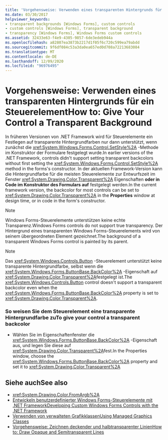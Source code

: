 ```yaml
---
title: 'Vorgehensweise: Verwenden eines transparenten Hintergrunds für ein Steuerelement'
ms.date: 03/30/2017
helpviewer_keywords:
- transparent backgrounds [Windows Forms], custom controls
- custom controls [Windows Forms], transparent background
- transparency [Windows Forms], Windows Forms custom controls
ms.assetid: 32433e63-f4e9-4305-9857-6de3edeb944a
ms.openlocfilehash: a82807ea3873b2217d1f05f6c720c599ea79abdd
ms.sourcegitcommit: 9f6df084c53a3da0ea657ed0d708a72213683084
ms.translationtype: MT
ms.contentlocale: de-DE
ms.lasthandoff: 12/09/2020
ms.locfileid: "96976495"
---
```

# <a name="how-to-give-your-control-a-transparent-background"></a><span data-ttu-id="cac2c-102">Vorgehensweise: Verwenden eines transparenten Hintergrunds für ein Steuerelement</span><span class="sxs-lookup"><span data-stu-id="cac2c-102">How to: Give Your Control a Transparent Background</span></span>
<span data-ttu-id="cac2c-103">In früheren Versionen von .NET Framework wird für Steuerelemente ein Festlegen auf transparente Hintergrundfarben nur dann unterstützt, wenn zunächst die <xref:System.Windows.Forms.Control.SetStyle%2A> -Methode im Konstruktor der Formulare festgelegt wurde.</span><span class="sxs-lookup"><span data-stu-id="cac2c-103">In earlier versions of the .NET Framework, controls didn't support setting transparent backcolors without first setting the <xref:System.Windows.Forms.Control.SetStyle%2A> method in the forms's constructor.</span></span> <span data-ttu-id="cac2c-104">In der aktuellen Framework-Version kann die Hintergrundfarbe für die meisten Steuerelemente zur Entwurfszeit im Fenster <xref:System.Drawing.Color.Transparent%2A> Eigenschaften **oder in Code im Konstruktor des Formulars auf** festgelegt werden.</span><span class="sxs-lookup"><span data-stu-id="cac2c-104">In the current framework version, the backcolor for most controls can be set to <xref:System.Drawing.Color.Transparent%2A> in the **Properties** window at design time, or in code in the form's constructor.</span></span>  
  
> [!NOTE]
> <span data-ttu-id="cac2c-105">Windows Forms-Steuerelemente unterstützen keine echte Transparenz.</span><span class="sxs-lookup"><span data-stu-id="cac2c-105">Windows Forms controls do not support true transparency.</span></span> <span data-ttu-id="cac2c-106">Der Hintergrund eines transparenten Windows Forms-Steuerelements wird von seinem übergeordneten Element gezeichnet.</span><span class="sxs-lookup"><span data-stu-id="cac2c-106">The background of a transparent Windows Forms control is painted by its parent.</span></span>  
  
> [!NOTE]
> <span data-ttu-id="cac2c-107">Das <xref:System.Windows.Controls.Button> -Steuerelement unterstützt keine transparente Hintergrundfarbe, selbst wenn die <xref:System.Windows.Forms.ButtonBase.BackColor%2A> -Eigenschaft auf <xref:System.Drawing.Color.Transparent%2A>festgelegt ist.</span><span class="sxs-lookup"><span data-stu-id="cac2c-107">The <xref:System.Windows.Controls.Button> control doesn't support a transparent backcolor even when the <xref:System.Windows.Forms.ButtonBase.BackColor%2A> property is set to <xref:System.Drawing.Color.Transparent%2A>.</span></span>  
  
### <a name="to-give-your-control-a-transparent-backcolor"></a><span data-ttu-id="cac2c-108">So weisen Sie dem Steuerelement eine transparente Hintergrundfarbe zu</span><span class="sxs-lookup"><span data-stu-id="cac2c-108">To give your control a transparent backcolor</span></span>  
  
- <span data-ttu-id="cac2c-109">Wählen Sie im Eigenschaftenfenster die <xref:System.Windows.Forms.ButtonBase.BackColor%2A> -Eigenschaft aus, und legen Sie diese auf <xref:System.Drawing.Color.Transparent%2A>fest.</span><span class="sxs-lookup"><span data-stu-id="cac2c-109">In the Properties window, choose the <xref:System.Windows.Forms.ButtonBase.BackColor%2A> property and set it to <xref:System.Drawing.Color.Transparent%2A></span></span>  
  
## <a name="see-also"></a><span data-ttu-id="cac2c-110">Siehe auch</span><span class="sxs-lookup"><span data-stu-id="cac2c-110">See also</span></span>

- <xref:System.Drawing.Color.FromArgb%2A>
- [<span data-ttu-id="cac2c-111">Entwickeln benutzerdefinierter Windows Forms-Steuerelemente mit .NET Framework</span><span class="sxs-lookup"><span data-stu-id="cac2c-111">Developing Custom Windows Forms Controls with the .NET Framework</span></span>](developing-custom-windows-forms-controls.md)
- [<span data-ttu-id="cac2c-112">Verwenden von verwalteten Grafikklassen</span><span class="sxs-lookup"><span data-stu-id="cac2c-112">Using Managed Graphics Classes</span></span>](../advanced/using-managed-graphics-classes.md)
- [<span data-ttu-id="cac2c-113">Vorgehensweise: Zeichnen deckender und halbtransparenter Linien</span><span class="sxs-lookup"><span data-stu-id="cac2c-113">How to: Draw Opaque and Semitransparent Lines</span></span>](../advanced/how-to-draw-opaque-and-semitransparent-lines.md)
